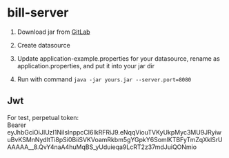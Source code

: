 # bill-server

1. Download jar from [GitLab](https://gitlab.com/dream-room/bill-server/pipelines)

2. Create datasource

3. Update application-example.properties for your datasource, rename as application.properties, and put it into your jar dir

4. Run with command `java -jar yours.jar --server.port=8080`

## Jwt
For test, perpetual token:      
Bearer eyJhbGciOiJIUzI1NiIsInppcCI6IkRFRiJ9.eNqqViouTVKyUkpMyc3MU9JRyiwuBvKSMnNydItTi8pSi0BiiSVKVoamRkbm5gYGpkY6SomlKTBFyTmZqXklSrUAAAAA__8.QvY4naA4huMqBS_yUduieqa9LcRT2z37mdJuiQONmio
